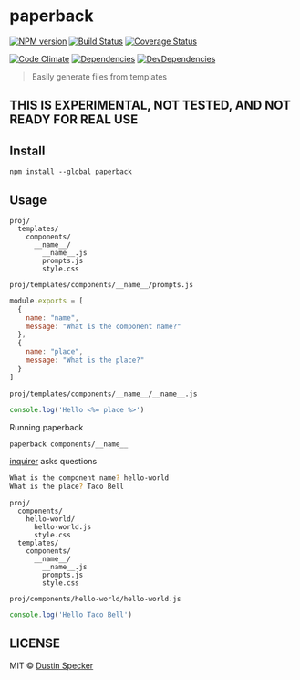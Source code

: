 # paperback
[![NPM version](https://badge.fury.io/js/paperback.svg)](https://badge.fury.io/js/paperback) [![Build Status](https://travis-ci.org/dustinspecker/paperback.svg)](https://travis-ci.org/dustinspecker/paperback) [![Coverage Status](https://img.shields.io/coveralls/dustinspecker/paperback.svg)](https://coveralls.io/r/dustinspecker/paperback?branch=master)

[![Code Climate](https://codeclimate.com/github/dustinspecker/paperback/badges/gpa.svg)](https://codeclimate.com/github/dustinspecker/paperback) [![Dependencies](https://david-dm.org/dustinspecker/paperback.svg)](https://david-dm.org/dustinspecker/paperback/#info=dependencies&view=table) [![DevDependencies](https://david-dm.org/dustinspecker/paperback/dev-status.svg)](https://david-dm.org/dustinspecker/paperback/#info=devDependencies&view=table)

> Easily generate files from templates

## THIS IS EXPERIMENTAL, NOT TESTED, AND NOT READY FOR REAL USE

## Install
```
npm install --global paperback
```

## Usage
```
proj/
  templates/
    components/
      __name__/
        __name__.js
        prompts.js
        style.css
```

`proj/templates/components/__name__/prompts.js`
```js
module.exports = [
  {
    name: "name",
    message: "What is the component name?"
  },
  {
    name: "place",
    message: "What is the place?"
  }
]
```

`proj/templates/components/__name__/__name__.js`
```javascript
console.log('Hello <%= place %>')
```

Running paperback
```bash
paperback components/__name__
```

[inquirer](https://github.com/SBoudrias/Inquirer.js/tree/v0.12.0) asks questions
```bash
What is the component name? hello-world
What is the place? Taco Bell
```

```
proj/
  components/
    hello-world/
      hello-world.js
      style.css 
  templates/
    components/
      __name__/
        __name__.js
        prompts.js
        style.css
```

`proj/components/hello-world/hello-world.js`
```javascript
console.log('Hello Taco Bell')
```

## LICENSE
MIT © [Dustin Specker](https://github.com/dustinspecker)
